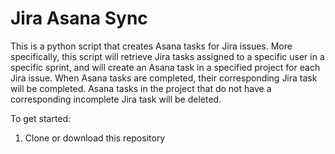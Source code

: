 # Jira Asana Sync
This is a python script that creates Asana tasks for Jira issues. More specifically, this script will retrieve Jira tasks assigned to a specific user in a specific sprint, and will create an Asana task in a specified project for each Jira issue. When Asana tasks are completed, their corresponding Jira task will be completed. Asana tasks in the project that do not have a corresponding incomplete Jira task will be deleted.

To get started:
1) Clone or download this repository
